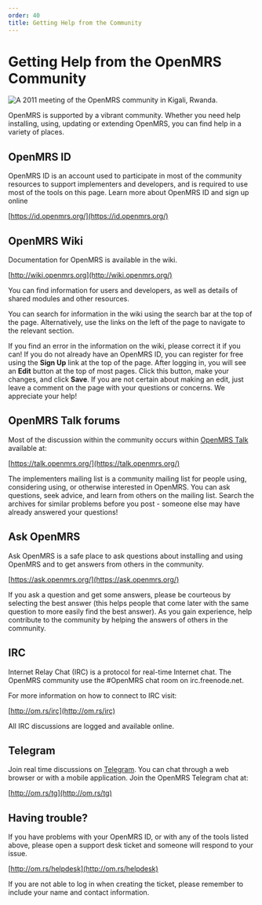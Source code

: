 ```yaml
---
order: 40
title: Getting Help from the Community
---
```

# Getting Help from the OpenMRS Community

![_A 2011 meeting of the OpenMRS community in Kigali, Rwanda._](/assets/implementers-2011.png)

OpenMRS is supported by a vibrant community. Whether you need help installing, using, updating or extending OpenMRS, you can find help in a variety of places.

## OpenMRS ID

OpenMRS ID is an account used to participate in most of the community resources to support implementers and developers, and is required to use most of the tools on this page. Learn more about OpenMRS ID and sign up online

[https://id.openmrs.org/](https://id.openmrs.org/)

## OpenMRS Wiki

Documentation for OpenMRS is available in the wiki.

[http://wiki.openmrs.org](http://wiki.openmrs.org/)

You can find information for users and developers, as well as details of shared modules and other resources.

You can search for information in the wiki using the search bar at the top of the page. Alternatively, use the links on the left of the page to navigate to the relevant section.

If you find an error in the information on the wiki, please correct it if you can! If you do not already have an OpenMRS ID, you can register for free using the **Sign Up** link at the top of the page. After logging in, you will see an **Edit** button at the top of most pages. Click this button, make your changes, and click **Save**. If you are not certain about making an edit, just leave a comment on the page with your questions or concerns. We appreciate your help!

## OpenMRS Talk forums

Most of the discussion within the community occurs within [OpenMRS Talk](https://talk.openmrs.org/) available at:

[https://talk.openmrs.org/](https://talk.openmrs.org/)

The implementers mailing list is a community mailing list for people using, considering using, or otherwise interested in OpenMRS. You can ask questions, seek advice, and learn from others on the mailing list. Search the archives for similar problems before you post - someone else may have already answered your questions!

## Ask OpenMRS

Ask OpenMRS is a safe place to ask questions about installing and using OpenMRS and to get answers from others in the community.

[https://ask.openmrs.org/](https://ask.openmrs.org/)

If you ask a question and get some answers, please be courteous by selecting the best answer (this helps people that come later with the same question to more easily find the best answer). As you gain experience, help contribute to the community by helping the answers of others in the community.

## IRC

Internet Relay Chat (IRC) is a protocol for real-time Internet chat. The OpenMRS community use the #OpenMRS chat room on irc.freenode.net.

For more information on how to connect to IRC visit:

[http://om.rs/irc](http://om.rs/irc)

All IRC discussions are logged and available online.

## Telegram

Join real time discussions on [Telegram](https://telegram.org). You can chat through a web browser or with a mobile application. Join the OpenMRS Telegram chat at:

[http://om.rs/tg](http://om.rs/tg)

## Having trouble?

If you have problems with your OpenMRS ID, or with any of the tools listed above, please open a support desk ticket and someone will respond to your issue.

[http://om.rs/helpdesk](http://om.rs/helpdesk)

If you are not able to log in when creating the ticket, please remember to include your name and contact information.

